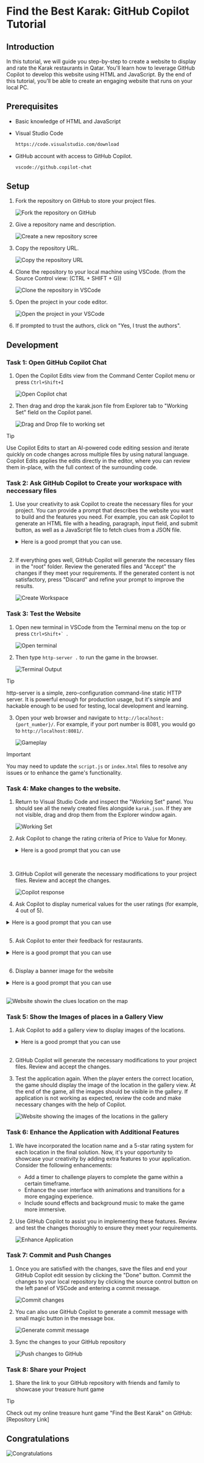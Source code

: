 # Find the Best Karak: GitHub Copilot Tutorial

## Introduction

 In this tutorial, we will guide you step-by-step to create a website to display and rate the Karak restaurants in Qatar. You'll learn how to leverage GitHub Copilot to develop this website using HTML and JavaScript. By the end of this tutorial, you’ll be able to create an engaging website that runs on your local PC.

## Prerequisites

* Basic knowledge of HTML and JavaScript

* Visual Studio Code
  ```bash
  https://code.visualstudio.com/download
  ```
  
* GitHub account with access to GitHub Copilot.
  
  ```bash
  vscode://github.copilot-chat
  ```

## Setup

1. Fork the repository on GitHub to store your project files.

    ![Fork the repository on GitHub](./Assets/image.png)

2. Give a repository name and description.

    ![Create a new repository scree](./Assets/image-1.png)

3. Copy the repository URL.

    ![Copy the repository URL](./Assets/image-2.png)

4. Clone the repository to your local machine using VSCode. (from the Source Control view:  (CTRL + SHIFT + G)) 

    ![Clone the repository in VSCode](./Assets/image-3.png)

5. Open the project in your code editor.

    ![Open the project in your VSCode](./Assets/image-4.png)
   
6. If prompted to trust the authors, click on "Yes, I trust the authors".
   
## Development

### Task 1: Open GitHub Copilot Chat

1. Open the Copilot Edits view from the Command Center Copilot menu or press ```Ctrl+Shift+I```

    ![Open Copilot chat](./Assets/image-5.png)

2. Then drag and drop the karak.json file from Explorer tab to "Working Set" field on the Copilot panel.

    ![Drag and Drop file to working set](./Assets/image-14.png)

> [!TIP]
> Use Copilot Edits to start an AI-powered code editing session and iterate quickly on code changes across multiple files by using natural language. Copilot Edits applies the edits directly in the editor, where you can review them in-place, with the full context of the surrounding code.

### Task 2: Ask GitHub Copilot to Create your workspace with neccessary files

1. Use your creativity to ask Copilot to create the necessary files for your project. You can provide a prompt that describes the website you want to build and the features you need. For example, you can ask Copilot to generate an HTML file with a heading, paragraph, input field, and submit button, as well as a JavaScript file to fetch clues from a JSON file.

   <details>
        <summary>Here is a good prompt that you can use.</summary>

         I'm creating a website called "Find the best Karak tea" using HTML and JavaScript. The website should display various restaurant names, description and images in the HTML page. You can find the titles, descriptions and images in karak.json. Please help me generate the basic HTML, JavaScript and CSS files needed for this website in the root folder. The HTML file will include a heading, a paragraph to display description, a star based rating system for the following properties: Taste, Ambience, Price, Fragrance and Overall rating.

   </details>
   &nbsp;

2. If everything goes well, GitHub Copilot will generate the necessary files in the "root" folder. Review the generated files and "Accept" the changes if they meet your requirements. If the generated content is not satisfactory, press "Discard" and refine your prompt to improve the results.

   ![Create Workspace](./Assets/image-6.png)

### Task 3: Test the Website

1. Open new terminal in VSCode from the Terminal menu on the top or press ```Ctrl+Shift+` ```.

    ![Open terminal](./Assets/image-7.png)

2. Then type ```http-server .```  to run the game in the browser.

   ![Terminal Output](./Assets/image-15.png)
   &nbsp;

> [!TIP]
> http-server is a simple, zero-configuration command-line static HTTP server. It is powerful enough for production usage, but it's simple and hackable enough to be used for testing, local development and learning.

3. Open your web browser and navigate to `http://localhost:{port_number}/`. For example, if your port number is 8081, you would go to `http://localhost:8081/`.

   ![Gameplay](./Assets/image-8.png)

> [!IMPORTANT]  
> You may need to update the `script.js` or `index.html` files to resolve any issues or to enhance the game's functionality.

### Task 4: Make changes to the website.

1. Return to Visual Studio Code and inspect the "Working Set" panel. You should see all the newly created files alongside `karak.json`. If they are not visible, drag and drop them from the Explorer window again.

   ![Working Set](./Assets/image-16.png)

2. Ask Copilot to change the rating criteria of Price to Value for Money.

   <details>
      <summary> Here is a good prompt that you can use </summary>

       Please change the rating criteria to "Taste, Fragrance, Ambience, Value for Money, and Overall rating"
   </details>
&nbsp;

3. GitHub Copilot will generate the necessary modifications to your project files. Review and accept the changes.

   ![Copilot response](./Assets/image-9.png)
   &nbsp;

4. Ask Copilot to display numerical values for the user ratings (for example, 4 out of 5).

<details>
      <summary> Here is a good prompt that you can use </summary>
 
       Please display the rating values when user selects a rating. For example, Taste: (4/5) when user selects 4 stars.
</details>
&nbsp;

5. Ask Copilot to enter their feedback for restaurants.

<details>
      <summary> Here is a good prompt that you can use </summary>
 
       provide an option for users to enter their feedback as text for each karak shop, and submit the feedback and ratings.
</details>
&nbsp;

6. Display a banner image for the website

<details>
      <summary> Here is a good prompt that you can use </summary>
 
       display a scrollable banner image in the website, using images from images/banner folder.
</details>
&nbsp;


   ![Website showin the clues location on the map](./Assets/image-17.png)

### Task 5: Show the Images of places in a Gallery View

1. Ask Copilot to add a gallery view to display images of the locations.

   <details>
      <summary> Here is a good prompt that you can use </summary>

       I want to add a gallery view to my page. 
       Whenever a user finds the right answer I want to show the image of the place in the gallery. 
       You can find the image URLs of the locations in clues.json. 
       Please help me to add the gallery view to the page and show the images of the places in the gallery.
   </details>
   &nbsp;
2. GitHub Copilot will generate the necessary modifications to your project files. Review and accept the changes.
3. Test the application again. When the player enters the correct location, the game should display the image of the location in the gallery view. At the end of the game, all the images should be visible in the gallery. If application is not working as expected, review the code and make necessary changes with the help of Copilot.

   ![Website showing the images of the locations in the gallery](./Assets/image-18.png)

### Task 6: Enhance the Application with Additional Features

1. We have incorporated the location name and a 5-star rating system for each location in the final solution. Now, it's your opportunity to showcase your creativity by adding extra features to your application. Consider the following enhancements:

   * Add a timer to challenge players to complete the game within a certain timeframe.
   * Enhance the user interface with animations and transitions for a more engaging experience.
   * Include sound effects and background music to make the game more immersive.

2. Use GitHub Copilot to assist you in implementing these features. Review and test the changes thoroughly to ensure they meet your requirements.

   ![Enhance Application](./Assets/image-19.png)

### Task 7: Commit and Push Changes

1. Once you are satisfied with the changes, save the files and end your GitHub Copilot edit session by clicking the "Done" button. Commit the changes to your local repository by clicking the source control button on the left panel of VSCode and entering a commit message.

   ![Commit changes](./Assets/image-10.png)

2. You can also use GitHub Copilot to generate a commit message with small magic button in the message box.

   ![Generate commit message](./Assets/image-11.png)

3. Sync the changes to your GitHub repository

   ![Push changes to GitHub](./Assets/image-12.png)

### Task 8: Share your Project

1. Share the link to your GitHub repository with friends and family to showcase your treasure hunt game

> [!TIP]
> Check out my online treasure hunt game "Find the Best Karak" on GitHub: [Repository Link]

## Congratulations

![Congratulations](./Assets/image-13.png)
